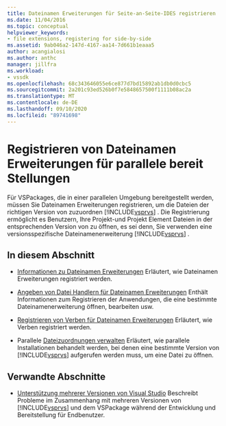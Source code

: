 ```yaml
---
title: Dateinamen Erweiterungen für Seite-an-Seite-IDES registrieren
ms.date: 11/04/2016
ms.topic: conceptual
helpviewer_keywords:
- file extensions, registering for side-by-side
ms.assetid: 9ab046a2-147d-4167-aa14-7d661b1eaaa5
author: acangialosi
ms.author: anthc
manager: jillfra
ms.workload:
- vssdk
ms.openlocfilehash: 68c343646055e6ce877d7bd15892ab1db0d0cbc5
ms.sourcegitcommit: 2a201c93ed526b0f7e5848657500f1111b08ac2a
ms.translationtype: MT
ms.contentlocale: de-DE
ms.lasthandoff: 09/10/2020
ms.locfileid: "89741698"
---
```

# <a name="register-file-name-extensions-for-side-by-side-deployments"></a>Registrieren von Dateinamen Erweiterungen für parallele bereit Stellungen
Für VSPackages, die in einer parallelen Umgebung bereitgestellt werden, müssen Sie Dateinamen Erweiterungen registrieren, um die Dateien der richtigen Version von zuzuordnen [!INCLUDE[vsprvs](../code-quality/includes/vsprvs_md.md)] . Die Registrierung ermöglicht es Benutzern, Ihre Projekt-und Projekt Element Dateien in der entsprechenden Version von zu öffnen, es sei denn, Sie verwenden eine versionsspezifische Dateinamenerweiterung [!INCLUDE[vsprvs](../code-quality/includes/vsprvs_md.md)] .

## <a name="in-this-section"></a>In diesem Abschnitt
- [Informationen zu Dateinamen Erweiterungen](../extensibility/about-file-name-extensions.md) Erläutert, wie Dateinamen Erweiterungen registriert werden.

- [Angeben von Datei Handlern für Dateinamen Erweiterungen](../extensibility/specifying-file-handlers-for-file-name-extensions.md) Enthält Informationen zum Registrieren der Anwendungen, die eine bestimmte Dateinamenerweiterung öffnen, bearbeiten usw.

- [Registrieren von Verben für Dateinamen Erweiterungen](../extensibility/registering-verbs-for-file-name-extensions.md) Erläutert, wie Verben registriert werden.

- Parallele [Dateizuordnungen verwalten](../extensibility/managing-side-by-side-file-associations.md) Erläutert, wie parallele Installationen behandelt werden, bei denen eine bestimmte Version von [!INCLUDE[vsprvs](../code-quality/includes/vsprvs_md.md)] aufgerufen werden muss, um eine Datei zu öffnen.

## <a name="related-sections"></a>Verwandte Abschnitte
- [Unterstützung mehrerer Versionen von Visual Studio](../extensibility/supporting-multiple-versions-of-visual-studio.md) Beschreibt Probleme im Zusammenhang mit mehreren Versionen von [!INCLUDE[vsprvs](../code-quality/includes/vsprvs_md.md)] und dem VSPackage während der Entwicklung und Bereitstellung für Endbenutzer.
